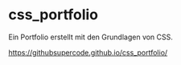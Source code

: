 # css_portfolio

Ein Portfolio erstellt mit den Grundlagen von CSS. 

https://githubsupercode.github.io/css_portfolio/
